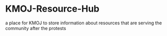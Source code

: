 # KMOJ-Resource-Hub
a place for KMOJ to store information about resources that are serving the community after the protests
